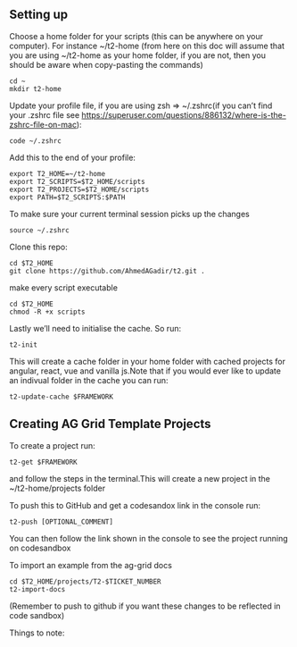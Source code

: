 ## Setting up

Choose a home folder for your scripts (this can be anywhere on your computer). For instance ~/t2-home (from here on this doc will assume that you are using ~/t2-home as your home folder, if you are not, then you should be aware when copy-pasting the commands) 
```
cd ~
mkdir t2-home
```
Update your profile file, if you are using zsh => ~/.zshrc(if you can’t find your .zshrc file see https://superuser.com/questions/886132/where-is-the-zshrc-file-on-mac):
```
code ~/.zshrc
```
Add this to the end of your profile:
```
export T2_HOME=~/t2-home 
export T2_SCRIPTS=$T2_HOME/scripts 
export T2_PROJECTS=$T2_HOME/scripts 
export PATH=$T2_SCRIPTS:$PATH
```
To make sure your current terminal session picks up the changes
```
source ~/.zshrc 
```
Clone this repo: 
```
cd $T2_HOME
git clone https://github.com/AhmedAGadir/t2.git .
```
make every script executable
```
cd $T2_HOME
chmod -R +x scripts
```
Lastly we’ll need to initialise the cache. So run:
```
t2-init
```
This will create a cache folder in your home folder with cached projects for angular, react, vue and vanilla js.Note that if you would ever like to update an indivual folder in the cache you can run:
```
t2-update-cache $FRAMEWORK
````
## Creating AG Grid Template Projects

To create a project run:
```
t2-get $FRAMEWORK
```
and follow the steps in the terminal.This will create a new project in the ~/t2-home/projects folder 

To push this to GitHub and get a codesandox link in the console run:
```
t2-push [OPTIONAL_COMMENT]
```
You can then follow the link shown in the console to see the project running on codesandbox

To import an example from the ag-grid docs
```
cd $T2_HOME/projects/T2-$TICKET_NUMBER
t2-import-docs
```
(Remember to push to github if you want these changes to be reflected in code sandbox)

Things to note:

